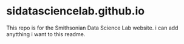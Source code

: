 # sidatasciencelab.github.io

This repo is for the Smithsonian Data Science Lab website.
i can add anytthing i want to this readme. 
